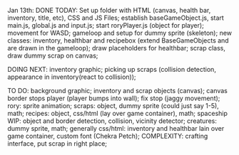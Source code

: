 Jan 13th:
DONE TODAY:
Set up folder with HTML (canvas, health bar, inventory, title, etc), CSS and JS Files;
establish baseGameObject.js, start main.js, global.js and input.js;
start roryPlayer.js (object for player);
movement for WASD;
gameloop and setup for dummy sprite (skeleton);
new classes: inventory, healthbar and recipebox (extend BaseGameObjects and are drawn in the gameloop);
draw placeholders for healthbar;
scrap class, draw dummy scrap on canvas;

DOING NEXT:
inventory graphic;
picking up scraps (collision detection, appearance in inventory(react to collision));

TO DO:
background graphic;
inventory and scrap objects (canvas);
canvas border stops player (player bumps into wall);
fix stop (jaggy movement);
rory: sprite animation;
scraps: object, dummy sprite (could just say 1-5), math;
recipes: object, css/html (lay over game container), math;
spaceship WIP: object and border detection, collision, vicinity detector;
creatures: dummy sprite, math;
generally css/html: inventory and healthbar lain over game container, custom font (Chekra Petch);
COMPLEXITY: crafting interface, put scrap in right place;

